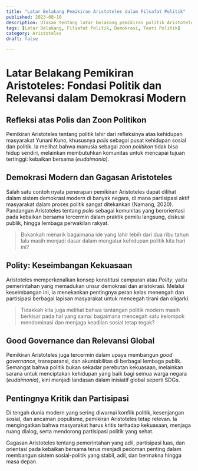 ```yaml
---
title: "Latar Belakang Pemikiran Aristoteles dalam Filsafat Politik"
published: 2023-08-10
description: Ulasan tentang latar belakang pemikiran politik Aristoteles, mulai dari konsep zoon politikon, polis, hingga relevansinya dalam demokrasi modern.
tags: [Latar Belakang, Filsafat Politik, Demokrasi, Teori Politik]
category: Aristoteles
draft: false

---
```


# Latar Belakang Pemikiran Aristoteles: Fondasi Politik dan Relevansi dalam Demokrasi Modern

## Refleksi atas Polis dan Zoon Politikon

Pemikiran Aristoteles tentang politik lahir dari refleksinya atas kehidupan masyarakat Yunani Kuno, khususnya *polis* sebagai pusat kehidupan sosial dan politik. Ia melihat bahwa manusia sebagai *zoon politikon* tidak bisa hidup sendiri, melainkan membutuhkan komunitas untuk mencapai tujuan tertinggi: kebaikan bersama (*eudaimonia*).

## Demokrasi Modern dan Gagasan Aristoteles

Salah satu contoh nyata penerapan pemikiran Aristoteles dapat dilihat dalam sistem demokrasi modern di banyak negara, di mana partisipasi aktif masyarakat dalam proses politik sangat ditekankan (Namang, 2020). Pandangan Aristoteles tentang *polis* sebagai komunitas yang berorientasi pada kebaikan bersama tercermin dalam praktik pemilu langsung, diskusi publik, hingga lembaga perwakilan rakyat.

> Bukankah menarik bagaimana ide yang lahir lebih dari dua ribu tahun lalu masih menjadi dasar dalam mengatur kehidupan politik kita hari ini?

## Polity: Keseimbangan Kekuasaan

Aristoteles memperkenalkan konsep konstitusi campuran atau *Polity*, yaitu pemerintahan yang memadukan unsur demokrasi dan aristokrasi. Melalui keseimbangan ini, ia menekankan pentingnya peran kelas menengah dan partisipasi berbagai lapisan masyarakat untuk mencegah tirani dan oligarki.

> Tidakkah kita juga melihat bahwa tantangan politik modern masih berkisar pada hal yang sama: bagaimana mencegah satu kelompok mendominasi dan menjaga keadilan sosial tetap tegak?

## Good Governance dan Relevansi Global

Pemikiran Aristoteles juga tercermin dalam upaya membangun *good governance*, transparansi, dan akuntabilitas di berbagai lembaga publik. Semangat bahwa politik bukan sekadar perebutan kekuasaan, melainkan sarana untuk menciptakan kehidupan yang baik bagi semua warga negara (*eudaimonia*), kini menjadi landasan dalam inisiatif global seperti SDGs.

## Pentingnya Kritik dan Partisipasi

Di tengah dunia modern yang sering diwarnai konflik politik, kesenjangan sosial, dan ancaman populisme, pemikiran Aristoteles tetap relevan. Ia mengingatkan bahwa masyarakat harus kritis terhadap kekuasaan, menjaga ruang dialog, serta mendorong partisipasi politik yang sehat.

Gagasan Aristoteles tentang pemerintahan yang adil, partisipasi luas, dan orientasi pada kebaikan bersama terus menjadi pedoman penting dalam membangun sistem sosial-politik yang stabil, adil, dan bermakna hingga masa depan.
